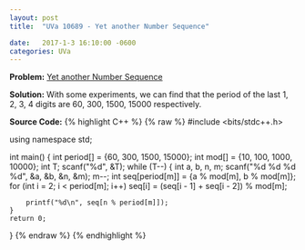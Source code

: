 ```yaml
---
layout: post
title:  "UVa 10689 - Yet another Number Sequence"

date:   2017-1-3 16:10:00 -0600
categories: UVa
---
```


**Problem:** [Yet another Number Sequence]

**Solution:**
With some experiments, we can find that the period of the last 
1, 2, 3, 4 digits are 60, 300, 1500, 15000 respectively.

**Source Code:**
{% highlight C++ %}
{% raw %}
#include <bits/stdc++.h>

using namespace std;

int main() {
    int period[] = {60, 300, 1500, 15000};
    int mod[] = {10, 100, 1000, 10000};
    int T;
    scanf("%d", &T);
    while (T--) {
        int a, b, n, m;
        scanf("%d %d %d %d", &a, &b, &n, &m);
        m--;
        int seq[period[m]] = {a % mod[m], b % mod[m]};
        for (int i = 2; i < period[m]; i++)
            seq[i] = (seq[i - 1] + seq[i - 2]) % mod[m];

        printf("%d\n", seq[n % period[m]]);  
    }
    return 0;
}
{% endraw %}
{% endhighlight %}

[Yet another Number Sequence]:https://uva.onlinejudge.org/index.php?option=com_onlinejudge&Itemid=8&category=24&page=show_problem&problem=1630
